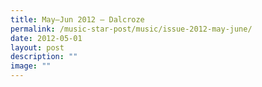 ```yaml
---
title: May–Jun 2012 – Dalcroze
permalink: /music-star-post/music/issue-2012-may-june/
date: 2012-05-01
layout: post
description: ""
image: ""
---
```

